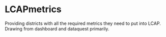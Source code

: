 # LCAPmetrics
Providing districts with all the required metrics they need to put into LCAP.  Drawing from dashboard and dataquest primarily. 
